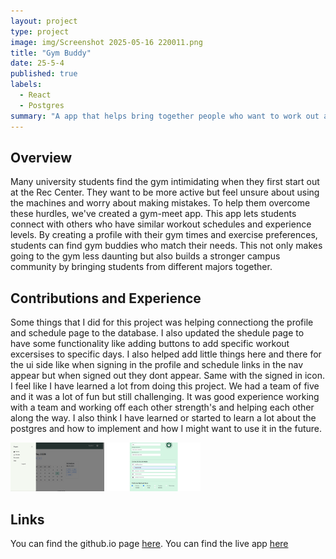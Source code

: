 ```yaml
---
layout: project
type: project
image: img/Screenshot 2025-05-16 220011.png
title: "Gym Buddy"
date: 25-5-4
published: true
labels:
  - React
  - Postgres
summary: "A app that helps bring together people who want to work out at Uh and the rec center."
---
```


## Overview
Many university students find the gym intimidating when they first start out at the Rec Center. They want to be more active but feel unsure about using the machines and worry about making mistakes. To help them overcome these hurdles, we've created a gym-meet app. This app lets students connect with others who have similar workout schedules and experience levels. By creating a profile with their gym times and exercise preferences, students can find gym buddies who match their needs. This not only makes going to the gym less daunting but also builds a stronger campus community by bringing students from different majors together. 

## Contributions and Experience
Some things that I did for this project was helping connectiong the profile and schedule page to the database. I also updated the shedule page to have some functionality like adding buttons to add specific workout excersises to specific days. I also helped add little things here and there for the ui side like when signing in the profile and schedule links in the nav appear but when signed out they dont appear. Same with the signed in icon. I feel like I have learned a lot from doing this project. We had a team of five and it was a lot of fun but still challenging. It was good experience working with a team and working off each other strength's and helping each other along the way. I also think I have learned or started to learn a lot about the postgres and how to implement and how I might want to use it in the future.

<img width="150px" class="rounded float-start pe-4" src="../img/Screenshot 2025-05-16 163830.png">

<img width="150px" class="rounded float-start pe-4" src="../img/Screenshot 2025-05-16 163804.png">

## Links
You can find the github.io page [here](https://github.com/gym-meet/gym-meet.github.io).
You can find the live app [here](https://gym-buddy-five.vercel.app/)
